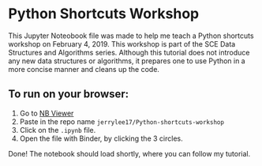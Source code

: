 # Python Shortcuts Workshop
This Jupyter Noteobook file was made to help me teach a 
Python shortcuts workshop on February 4, 2019.
This workshop is part of the SCE Data Structures and Algorithms
series. Although this tutorial does not introduce any new 
data structures or algorithms, it prepares one to use Python in a more
concise manner and cleans up the code.

## To run on your browser:
1. Go to [NB Viewer](https://nbviewer.jupyter.org/)
1. Paste in the repo name `jerrylee17/Python-shortcuts-workshop`
1. Click on the `.ipynb` file.
1. Open the file with Binder, by clicking the 3 circles.

Done! The notebook should load shortly, where you can follow my tutorial.

